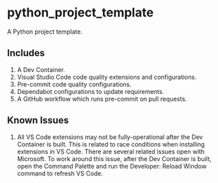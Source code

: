 # python_project_template

A Python project template.

## Includes

1. A Dev Container.
2. Visual Studio Code code quality extensions and configurations.
3. Pre-commit code quality configurations.
4. Dependabot configurations to update requirements.
5. A GitHub workflow which runs pre-commit on pull requests.

## Known Issues

1. All VS Code extensions may not be fully-operational after the Dev Container is built.
This is related to race conditions when installing extensions in VS Code. There are
several related issues open with Microsoft. To work around this issue, after the Dev
Container is built, open the Command Palette and run the Developer: Reload Window
command to refresh VS Code.

